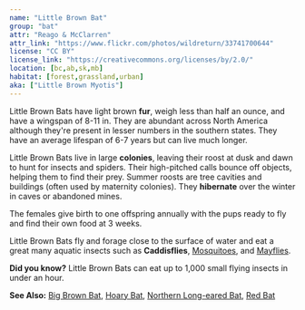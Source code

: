 ```yaml
---
name: "Little Brown Bat"
group: "bat"
attr: "Reago & McClarren"
attr_link: "https://www.flickr.com/photos/wildreturn/33741700644"
license: "CC BY"
license_link: "https://creativecommons.org/licenses/by/2.0/"
location: [bc,ab,sk,mb]
habitat: [forest,grassland,urban]
aka: ["Little Brown Myotis"]
---
```

Little Brown Bats have light brown **fur**, weigh less than half an ounce, and have a wingspan of 8-11 in. They are abundant across North America although they're present in lesser numbers in the southern states. They have an average lifespan of 6-7 years but can live much longer.

Little Brown Bats live in large **colonies**, leaving their roost at dusk and dawn to hunt for insects and spiders. Their high-pitched calls bounce off objects, helping them to find their prey. Summer roosts are tree cavities and buildings (often used by maternity colonies). They **hibernate** over the winter in caves or abandoned mines.

The females give birth to one offspring annually with the pups ready to fly and find their own food at 3 weeks.

Little Brown Bats fly and forage close to the surface of water and eat a great many aquatic insects such as **Caddisflies**, [Mosquitoes](/insects/mosquito/), and [Mayflies](/insects/mayfly/).

**Did you know?** Little Brown Bats can eat up to 1,000 small flying insects in under an hour.

<!-- generated, do not edit -->
**See Also:**
[Big Brown Bat](/animals/bigbbat/),
[Hoary Bat](/animals/hoarybat/),
[Northern Long-eared Bat](/animals/norlebat/),
[Red Bat](/animals/redbat/)
